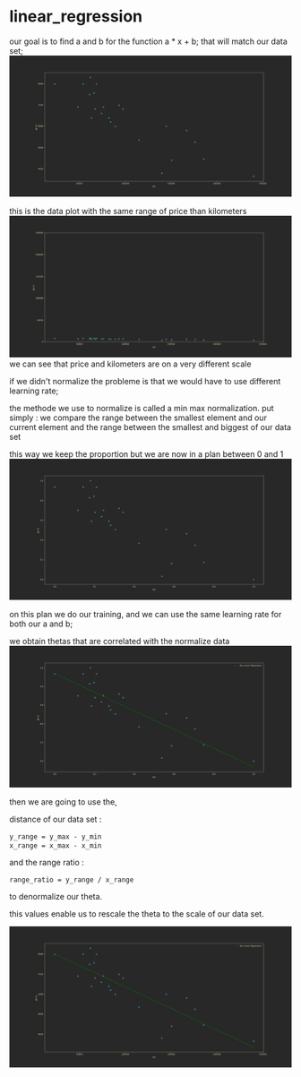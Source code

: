 # linear_regression

our goal is to find a and b for the function a * x + b;
that will match our data set;
![Alt text](/readme_ressource/base.png)

this is the data plot with the same range of price than kilometers
![Alt text](/readme_ressource/data_with_y_to_250000.png)
we can see that price and kilometers are on a very different scale

if we didn't normalize the probleme is that we would have to use different learning rate;

the methode we use to normalize is called a min max normalization.
put simply :
we compare the range between the smallest element and our current element
and the range between the smallest and biggest of our data set

this way we keep the proportion but we are now in a plan between 0 and 1
![Alt text](/readme_ressource/data_normalize.png)

on this plan we do our training, and we can use the same learning rate for both our a and b;

we obtain thetas that are correlated with the normalize data
![Alt text](/readme_ressource/trained_normalize.png)

then we are going to use the,

distance of our data set :

```
y_range = y_max - y_min
x_range = x_max - x_min
```

and the range ratio :

```
range_ratio = y_range / x_range
```

to denormalize our theta.

this values enable us to rescale the theta to the scale of our data set.

![Alt text](/readme_ressource/my_linear.png)
